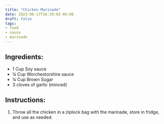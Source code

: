 ```yaml
---
title: "Chicken Marinade"
date: 2023-06-17T16:39:03-04:00
draft: false
tags:
- food
- sauce
- marinade
---
```


## Ingredients:
- 1 Cup Soy sauce
- &frac14; Cup Worchestorshire sauce
- &frac14; Cup Brown Sugar
- 3 cloves of garlic (minced)

## Instructions:
1. Throw all the chicken in a ziplock bag with the marinade, store in fridge, and use as needed.
